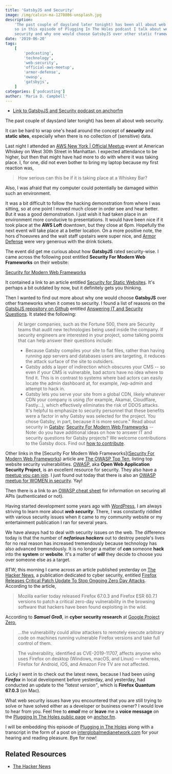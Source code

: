 ```yaml
---
title: 'GatsbyJS and Security'
image: /img/calvin-ma-1270886-unsplash.jpg
description:
    'The past couple of days(and later tonight) has been all about web security,
    so in this episode of Plugging In The Holes podcast I talk about web
    security and why one would choose GatsbyJS over other static frameworks.'
date: '2019-06-20'
tags:
    [
        'podcasting',
        'technology',
        'web-security',
        'official-aws-meetup',
        'armor-defense',
        'owasp',
        'gatsbyjs',
    ]
categories: ['podcasting']
author: 'Maria D. Campbell'
---
```


-   [Link to GatsbyJS and Security podcast on anchorfm](https://anchor.fm/maria-campbell/episodes/GatsbyJS-and-Security-e4d5ms)

The past couple of days(and later tonight) has been all about web security.

It can be hard to wrap one's head around the concept of **_security_** and
**static sites**, especially when there is no collection of (sensitive) data.

Last night I attended an
[AWS New York | Official Meetup](https://www.meetup.com/AWS-NYC/) event at
American Whiskey on West 30th Street in Manhattan. I expected attendance to be
higher, but then that might have had more to do with where it was taking place.
I, for one, did not even bother to bring my laptop because my first reaction
was,

> How serious can this be if it is taking place at a Whiskey Bar?

Also, I was afraid that my computer could potentially be damaged within such an
environment.

It was a bit difficult to follow the hacking demonstration from where I was
sitting, so at one point I moved much closer in order see and hear better. But
it was a good demonstration. I just wish it had taken place in an environment
more conducive to presentations. It would have been nice if it took place at the
**AWS Loft** downtown, but they close at 6pm. Hopefully the next event will take
place at a better location. On a more positive note, the hors d'hoeuvres and the
wait staff upstairs were super nice, and [Armor Defense](https://www.armor.com/)
were very generous with the drink tickets.

The event did get me curious about how **GatsbyJS** rated security-wise. I came
across the following post entitled **Security For Modern Web Frameworks** on
their website:

[Security for Modern Web Frameworks](https://www.gatsbyjs.org/blog/2019-04-06-security-for-modern-web-frameworks/)

It contained a link to an article entitled
[Security for Static Websites](https://blog.sqreen.com/static-websites-security/).
It's perhaps a bit outdated by now, but it definitely gets you thinking.

Then I wanted to find out more about why one would choose **GatsbyJS** over
other frameworks when it comes to security. I found a list of reasons on the
[GatsbjJS repository on Github](https://github.com/gatsbyjs/gatsby) entitled
[Answering IT and Security Questions](https://github.com/gatsbyjs/gatsby/blob/master/docs/docs/answering-it-security.md).
It stated the following:

> At larger companies, such as the Fortune 500, there are Security teams that
> audit new technologies being used inside the company. If security engineers
> are interested in your project, some talking points that can help answer their
> questions include:
>
> -   Because Gatsby compiles your site to flat files, rather than having
>     running app servers and databases users are targeting, it reduces the
>     attack surface of the site to outsiders.
> -   Gatsby adds a layer of indirection which obscures your CMS -- so even if
>     your CMS is vulnerable, bad actors have no idea where to find it. This is
>     in contrast to systems where bad actors can easily locate the admin
>     dashboard at, for example, /wp-admin and attempt to hack in.
> -   Gatsby lets you serve your site from a global CDN, likely whatever CDN
>     your company is using (for example, Akamai, Cloudflare, Fastly...), which
>     effectively eliminates the risk of DDOS attacks. It's helpful to emphasize
>     to security personnel that these benefits were a factor in why Gatsby was
>     selected for the project. You chose Gatsby, in part, because it
>     is more secure." Read about security in
>     [Gatsby](https://www.gatsbyjs.org/): [Security For Modern Web Frameworks](https://www.gatsbyjs.org/blog/2019-04-06-security-for-modern-web-frameworks/#reach-skip-nav)
>     -- Note: do you have additional ideas on how to answer IT and security
>     questions for Gatsby projects? We welcome contributions to the Gatsby
>     docs. Find
>     out [how to contribute](https://www.gatsbyjs.org/contributing/how-to-contribute/).

Other links in the [Security For Modern Web
Frameworks]([Security For Modern Web Frameworks](https://www.gatsbyjs.org/blog/2019-04-06-security-for-modern-web-frameworks/#reach-skip-nav))
article are
[The OWASP Top Ten](https://www.owasp.org/index.php/Category:OWASP_Top_Ten_Project),
listing top website security vulnerabilities.
[OWASP](https://www.owasp.org/index.php/Main_Page), aka **Open Web Application
Security Project**, is an excellent resource for security. They also have a
[meetup you can join](https://www.meetup.com/owaspnyc/). I just found out today
that there is also an
[OWASP meetup for WOMEN in security](https://www.meetup.com/womeninappsec/).
Yay!

Then there is a link to an
[OWASP cheat sheet](https://github.com/OWASP/CheatSheetSeries/blob/master/cheatsheets/REST_Security_Cheat_Sheet.md)
for information on securing all APIs (authenticated or not).

Having started development some years ago with
[WordPress](https://wordpress.org/download/), I am always striving to learn more
about **_web security_**. There, I was constantly riddled with various security
issues when it came to my community website or my entertainment publication I
ran for several years.

We have always had to deal with security issues on the web. The difference today
is that the number of **_nefarious hackers_** out to destroy people's lives for
no real reason has increased tremendously because technology has also advanced
tremendously. It is no longer a matter of **_can_** someone **hack** into the
**system** or **website**. It's a matter of **_will_** they decide to choose you
over someone else as a target.

_BTW_, this morning I came across an article published yesterday on
[The Hacker News](https://thehackernews.com/), a publication dedicated to cyber
security, entitled
[Firefox Releases Critical Patch Update To Stop Ongoing Zero Day Attacks](https://thehackernews.com/2019/06/mozilla-firefox-patch-update.html).
According to the article,

> Mozilla earlier today released Firefox 67.0.3 and Firefox ESR 60.7.1 versions
> to patch a critical zero-day vulnerability in the browsing software that
> hackers have been found exploiting in the wild.

According to **_Samuel Groß_**, in **cyber security research** at
[Google Project Zero](https://googleprojectzero.blogspot.com/),

> ...the vulnerability could allow attackers to remotely execute arbitrary code
> on machines running vulnerable Firefox versions and take full control of them.

> The vulnerability, identified as CVE-2019-11707, affects anyone who uses
> Firefox on desktop (Windows, macOS, and Linux) — whereas, Firefox for Android,
> iOS, and Amazon Fire TV are not affected.

Lucky I went in to check out the latest news, because I had been using
**_Firefox_** in local development before yesterday, and yesterday, had
conducted an update to the _"latest version"_, which is **Firefox Quantum
67.0.3** (on Mac).

What web security issues have you encountered that you are still trying to solve
or have solved either as a developer or business owner? I would love to hear
from you. Feel free to **_email_** me or **leave** me a **voice message** on the
[Plugging In The Holes public page](https://anchor.fm/maria-campbell) on
[anchor.fm](https://anchor.fm/).

I will be embedding this episode of
[Plugging in The Holes](https://anchor.fm/maria-campbell/episodes/GatsbyJS-and-Security-e4d5ms)
along with a transcript in the form of a post on
[interglobalmedianetwork.com](https://www.interglobalmedianetwork.com) for your
hearing and reading pleasure. Bye for now!

## Related Resources

-   [The Hacker News](https://thehackernews.com/)
